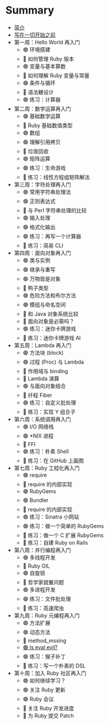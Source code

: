 # Summary

* [简介](README.md)
* [写在一切开始之前](preface/README.md)
* 第一周：Hello World 再入门
  * 🟢 环境搭建
  * 🔵 如何管理 Ruby 版本
  * 🟢 变量与基本算数
  * 🔵 如何理解 Ruby 变量与常量
  * 🟢 条件与循环
  * 🔵 语法糖设计
  * 🟢 练习：计算器
* 第二周：数学运算再入门
  * 🟢 基础数学运算
  * 🔵 Ruby 基础数值类型
  * 🟢 数组
  * 🟢 理解引用拷贝
  * 🔵 垃圾回收
  * 🟢 矩阵运算
  * 🟢 练习：生命游戏
  * 🔵 练习：线性方程组矩阵解法
* 第三周：字符处理再入门
  * 🟢 常用字符串处理法
  * 🟢 正则表达式
  * 🔵 与 Perl 字符串处理的比较
  * 🟢 输入处理
  * 🟢 格式化输出
  * 🟢 练习：再写一个计算器
  * 🔵 练习：简易 CLI
* 第四周：面向对象再入门
  * 🟢 类与实例
  * 🟢 继承与重写
  * 🟢 万物皆是对象
  * 🔵 鸭子类型
  * 🟢 危险方法和布尔方法
  * 🟢 模组与命名空间
  * 🔵 和 Java 对象系统比较
  * 🔵 面向对象是必需吗？
  * 🟢 练习：迷你卡牌游戏
  * 🔵 练习：迷你卡牌游戏 AI
* 第五周：Lambda 再入门
  * 🟢 方法块 (block)
  * 🟢 过程 (Proc) 与 Lambda
  * 🔵 作用域与 binding
  * 🔵 Lambda 演算
  * 🟢 与面向对象结合
  * 🔵 纤程 Fiber
  * 🟢 练习：自定义批处理
  * 🔵 练习：实现 Y 组合子
* 第六周：系统调用再入门
  * 🟢 I/O 网络栈
  * 🟢 *NIX 进程
  * 🔵 FFI
  * 🟢 练习：朴素 Shell
  * 🔵 练习：在 GitHub 上画图
* 第七周：Ruby 工程化再入门
  * 🟢 require
  * 🔵 require 的内部实现
  * 🟢 RubyGems
  * 🟢 Bundler
  * 🔵 require 的内部实现
  * 🟢 练习：Sinatra 小网站
  * 🟢 练习：做一个简单的 RubyGems
  * 🔵 练习：做一个 C 扩展 RubyGems
  * 🔵 练习：自建 Ruby on Rails
* 第八周：并行编程再入门
  * 🟢 多线程开发
  * 🔵 Ruby GIL
  * 🟢 自旋锁
  * 🔵 哲学家就餐问题
  * 🟢 多进程开发
  * 🟢 练习：文件批处理
  * 🔵 练习：高速爬虫
* 第九周：Ruby 元编程再入门
  * 🟢 方法扩展
  * 🟢 动态方法
  * 🔵 method_mssing
  * [🟢 Is eval evil?](/chapter09/is_eval_evil.md)
  * 🟢 练习：猴子补丁
  * 🔵 练习：写一个朴素的 DSL
* 第十周：加入 Ruby 社区再入门
  * 🟢 如何继续学习？
  * 🟢 关注 Ruby 更新
  * 🟢 Ruby 会议
  * 🔵 关注 Ruby 开发进度
  * 🔵 为 Ruby 提交 Patch
